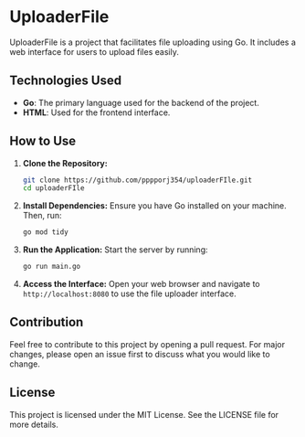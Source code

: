 # UploaderFile

UploaderFile is a project that facilitates file uploading using Go. It includes a web interface for users to upload files easily.

## Technologies Used

- **Go**: The primary language used for the backend of the project.
- **HTML**: Used for the frontend interface.

## How to Use

1. **Clone the Repository:**
    ```sh
    git clone https://github.com/pppporj354/uploaderFIle.git
    cd uploaderFIle
    ```

2. **Install Dependencies:**
    Ensure you have Go installed on your machine. Then, run:
    ```sh
    go mod tidy
    ```

3. **Run the Application:**
    Start the server by running:
    ```sh
    go run main.go
    ```

4. **Access the Interface:**
    Open your web browser and navigate to `http://localhost:8080` to use the file uploader interface.

## Contribution

Feel free to contribute to this project by opening a pull request. For major changes, please open an issue first to discuss what you would like to change.

## License

This project is licensed under the MIT License. See the LICENSE file for more details.
